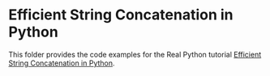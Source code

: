 # Efficient String Concatenation in Python

This folder provides the code examples for the Real Python tutorial [Efficient String Concatenation in Python](https://realpython.com/python-string-concatenation/).
